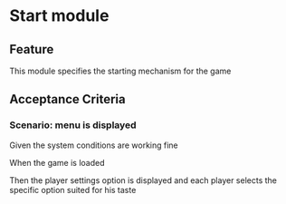 # Start module

## Feature

This module specifies the starting mechanism for the game

## Acceptance Criteria

### Scenario: menu is displayed

Given the system conditions are working fine

When the game is loaded

Then the player settings option is displayed and
each player selects the specific option
suited for his taste
